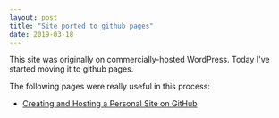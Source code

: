 ```yaml
---
layout: post
title: "Site ported to github pages"
date: 2019-03-18
---
```


This site was originally on commercially-hosted WordPress. Today I've started moving it to github pages.

The following pages were really useful in this process:

* [Creating and Hosting a Personal Site on GitHub](http://jmcglone.com/guides/github-pages/)
